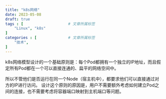 ```yaml
---
title: "k8s网络"
date: 2023-05-08
draft: true
tags : [                    # 文章所属标签
    "Linux", "k8s"
]
categories : [              # 文章所属标签
    "技术",
]
---
```


k8s网络模型设计的一个基础原则是：每个Pod都拥有一个独立的IP地址，而且假定所有Pod都在一个可以直接连通的、扁平的网络空间中。

所以不管他们是否运行在同一个Node（宿主机中），都要求他们可以直接通过对方的IP进行访问。
设计这个原则的原因是，用户不需要额外考虑如何建立Pod之间的连接，也不需要考虑将容器端口映射到主机端口等问题。

